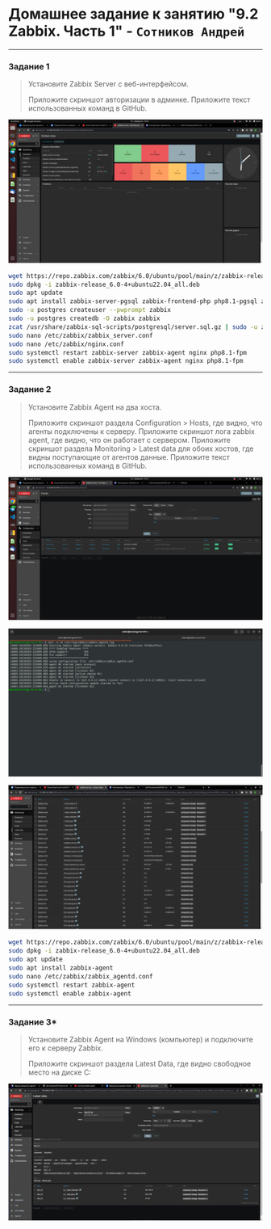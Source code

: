 # Домашнее задание к занятию "9.2 Zabbix. Часть 1" - `Сотников Андрей`

---

### Задание 1

> Установите Zabbix Server с веб-интерфейсом.
>
> Приложите скриншот авторизации в админке. Приложите текст использованных команд в GitHub.


![Auth](zabbix_admin.jpg)

``` sh
wget https://repo.zabbix.com/zabbix/6.0/ubuntu/pool/main/z/zabbix-release/zabbix-release_6.0-4%2Bubuntu22.04_all.deb
sudo dpkg -i zabbix-release_6.0-4+ubuntu22.04_all.deb
sudo apt update
sudo apt install zabbix-server-pgsql zabbix-frontend-php php8.1-pgsql zabbix-nginx-conf zabbix-sql-scripts postgresql
sudo -u postgres createuser --pwprompt zabbix
sudo -u postgres createdb -O zabbix zabbix
zcat /usr/share/zabbix-sql-scripts/postgresql/server.sql.gz | sudo -u zabbix psql zabbix
sudo nano /etc/zabbix/zabbix_server.conf
sudo nano /etc/zabbix/nginx.conf
sudo systemctl restart zabbix-server zabbix-agent nginx php8.1-fpm
sudo systemctl enable zabbix-server zabbix-agent nginx php8.1-fpm
```

---

### Задание 2

> Установите Zabbix Agent на два хоста.
>
> Приложите скриншот раздела Configuration > Hosts, где видно, что агенты подключены к серверу. Приложите скриншот лога zabbix agent, где видно, что он работает с сервером. Приложите скриншот раздела Monitoring > Latest data для обоих хостов, где видны поступающие от агентов данные. Приложите текст использованных команд в GitHub.


![Hosts](zabbix_2_hosts.jpg)

![Agent log](zabbix_2_agent_log.jpg)

![Latest Data](zabbix_2_latest.jpg)

``` sh
wget https://repo.zabbix.com/zabbix/6.0/ubuntu/pool/main/z/zabbix-release/zabbix-release_6.0-4%2Bubuntu22.04_all.deb
sudo dpkg -i zabbix-release_6.0-4+ubuntu22.04_all.deb
sudo apt update
sudo apt install zabbix-agent
sudo nano /etc/zabbix/zabbix_agentd.conf
sudo systemctl restart zabbix-agent
sudo systemctl enable zabbix-agent
```
---

### Задание 3*

> Установите Zabbix Agent на Windows (компьютер) и подключите его к серверу Zabbix.
>
> Приложите скриншот раздела Latest Data, где видно свободное место на диске C:

![Win monitoring](zabbix_3.jpg)